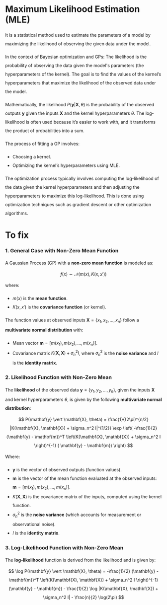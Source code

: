 <style> 
  p {line-height: 2;}
  ul {line-height: 2;}
</style>

# Maximum Likelihood Estimation (MLE)

It is a statistical method used to estimate the parameters of a model by maximizing the likelihood of observing the
given data under the model.

In the context of Bayesian optimization and GPs: The likelihood is the probability of observing the data given the
model's parameters (the hyperparameters of the kernel). The goal is to find the values of the kernel’s hyperparameters
that maximize the likelihood of the observed data under the model.

Mathematically, the likelihood $P(\mathbf{y} \vert \mathbf{X}, \theta)$ is the probability of the observed
outputs $\mathbf{y}$ given the inputs $\mathbf{X}$ and the kernel hyperparameters $\theta$. The log-likelihood is often
used because it’s easier to work with, and it transforms the product of probabilities into a sum.

The process of fitting a GP involves:

+ Choosing a kernel.
+ Optimizing the kernel’s hyperparameters using MLE.

The optimization process typically involves computing the log-likelihood of the data given the kernel hyperparameters
and then adjusting the hyperparameters to maximize this log-likelihood. This is done using optimization techniques such
as gradient descent or other optimization algorithms.

# To fix

### 1. **General Case with Non-Zero Mean Function**

A Gaussian Process (GP) with a **non-zero mean function** is modeled as:
$$
f(x) \sim \mathcal{N}\left(m(x), K(x, x')\right)
$$
where:

- $m(x)$ is the **mean function**.
- $K(x, x')$ is the **covariance function** (or kernel).

The function values at observed inputs $\mathbf{X} = \{x_1, x_2, \dots, x_n\}$ follow a **multivariate normal
distribution** with:

- Mean vector $\mathbf{m} = [m(x_1), m(x_2), \dots, m(x_n)]$.
- Covariance matrix $K(\mathbf{X}, \mathbf{X}) + \sigma_n^2 I$, where $\sigma_n^2$ is the **noise variance** and $I$ is
  the **identity matrix**.

### 2. **Likelihood Function with Non-Zero Mean**

The **likelihood** of the observed data $\mathbf{y} = \{y_1, y_2, \dots, y_n\}$, given the inputs $\mathbf{X}$ and
kernel hyperparameters $\theta$, is given by the following **multivariate normal distribution**:
$$
P(\mathbf{y} \vert \mathbf{X}, \theta) = \frac{1}{(2\pi)^{n/2} |K(\mathbf{X}, \mathbf{X}) + \sigma_n^2 I|^{1/2}} \exp
\left( -\frac{1}{2} (\mathbf{y} - \mathbf{m})^T \left(K(\mathbf{X}, \mathbf{X}) + \sigma_n^2 I \right)^{-1} (
\mathbf{y} - \mathbf{m}) \right)
$$
Where:

- $\mathbf{y}$ is the vector of observed outputs (function values).
- $\mathbf{m}$ is the vector of the mean function evaluated at the observed
  inputs: $\mathbf{m} = [m(x_1), m(x_2), \dots, m(x_n)]$.
- $K(\mathbf{X}, \mathbf{X})$ is the covariance matrix of the inputs, computed using the kernel function.
- $\sigma_n^2$ is the **noise variance** (which accounts for measurement or observational noise).
- $I$ is the **identity matrix**.

### 3. **Log-Likelihood Function with Non-Zero Mean**

The **log-likelihood** function is derived from the likelihood and is given by:
$$
\log P(\mathbf{y} \vert \mathbf{X}, \theta) = -\frac{1}{2} (\mathbf{y} - \mathbf{m})^T \left(K(\mathbf{X}, \mathbf{X}) +
\sigma_n^2 I \right)^{-1} (\mathbf{y} - \mathbf{m}) - \frac{1}{2} \log |K(\mathbf{X}, \mathbf{X}) + \sigma_n^2 I| -
\frac{n}{2} \log(2\pi)
$$